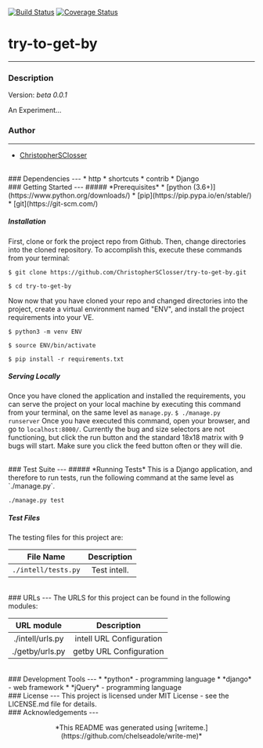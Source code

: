 [![Build Status](https://travis-ci.org/ChristopherSClosser/try-to-get-by.svg?branch=master)](https://travis-ci.org/ChristopherSClosser/try-to-get-by) [![Coverage Status](https://coveralls.io/repos/github/ChristopherSClosser/try-to-get-by/badge.svg)](https://coveralls.io/github/ChristopherSClosser/try-to-get-by)
# try-to-get-by
---
### Description

Version: *beta 0.0.1*

An Experiment...

### Author
---
* [ChristopherSClosser](https://github.com/ChristopherSClosser/try-to-get-by)

<br/>
### Dependencies
---
* http
* shortcuts
* contrib
* Django

<br/>
### Getting Started
---
##### *Prerequisites*
* [python (3.6+)](https://www.python.org/downloads/)
* [pip](https://pip.pypa.io/en/stable/)
* [git](https://git-scm.com/)

##### *Installation*
First, clone or fork the project repo from Github. Then, change directories into the cloned repository. To accomplish this, execute these commands from your terminal:

`$ git clone https://github.com/ChristopherSClosser/try-to-get-by.git`

`$ cd try-to-get-by`

Now now that you have cloned your repo and changed directories into the project, create a virtual environment named "ENV", and install the project requirements into your VE.

`$ python3 -m venv ENV`

`$ source ENV/bin/activate`

`$ pip install -r requirements.txt`
##### *Serving Locally*
Once you have cloned the application and installed the requirements, you can serve the project on your local machine by executing this command from your terminal, on the same level as `manage.py`.
`$ ./manage.py runserver`
Once you have executed this command, open your browser, and go to `localhost:8000/`.
Currently the bug and size selectors are not functioning, but click the run button and the standard 18x18 matrix with 9 bugs will start. Make sure you click the feed button often or they will die.

<br/>
### Test Suite
---
##### *Running Tests*
This is a Django application, and therefore to run tests, run the following command at the same level as `./manage.py`.

`./manage.py test`
##### *Test Files*
The testing files for this project are:

| File Name | Description |
|:---:|:---:|
| `./intell/tests.py` | Test intell. |

<br/>
### URLs
---
The URLS for this project can be found in the following modules:

| URL module | Description |
|:---:|:---:|
| ./intell/urls.py | intell URL Configuration |
| ./getby/urls.py | getby URL Configuration |

<br/>
### Development Tools
---
* *python* - programming language
* *django* - web framework
* *jQuery* - programming language

<br/>
### License
---
This project is licensed under MIT License - see the LICENSE.md file for details.

<br/>
### Acknowledgements
---

<p style="text-align: center;">*This README was generated using [writeme.](https://github.com/chelseadole/write-me)*
</p>
